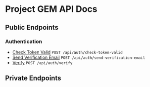 # Project GEM API Docs

## Public Endpoints

### Authentication

* [Check Token Valid]() `POST /api/auth/check-token-valid`
* [Send Verification Email]() `POST /api/auth/send-verification-email`
* [Verify]() `POST /api/auth/verify`

## Private Endpoints
